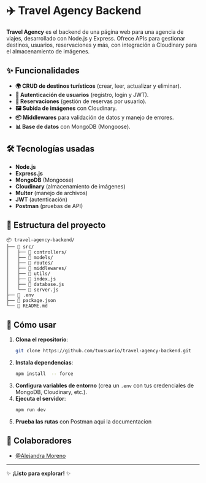 # ✈️ Travel Agency Backend  

**Travel Agency** es el backend de una página web para una agencia de viajes, desarrollado con Node.js y Express. Ofrece APIs para gestionar destinos, usuarios, reservaciones y más, con integración a Cloudinary para el almacenamiento de imágenes.  

## ✨ Funcionalidades  
- **🌍 CRUD de destinos turísticos** (crear, leer, actualizar y eliminar).  
- **👥 Autenticación de usuarios** (registro, login y JWT).  
- **📅 Reservaciones** (gestión de reservas por usuario).  
- **🖼️ Subida de imágenes** con Cloudinary.  
- **📦 Middlewares** para validación de datos y manejo de errores.  
- **📊 Base de datos** con MongoDB (Mongoose).  

## 🛠️ Tecnologías usadas  
- **Node.js**  
- **Express.js**  
- **MongoDB** (Mongoose)  
- **Cloudinary** (almacenamiento de imágenes)  
- **Multer** (manejo de archivos)  
- **JWT** (autenticación)  
- **Postman** (pruebas de API)  

## 📁 Estructura del proyecto  
```  
📦 travel-agency-backend/  
├── 📂 src/  
│   ├── 📂 controllers/  
│   ├── 📂 models/  
│   ├── 📂 routes/  
│   ├── 📂 middlewares/  
│   ├── 📂 utils/  
│   ├── 📄 index.js
│   ├── 📄 database.js
│   └── 📄 server.js
├── 📄 .env  
├── 📄 package.json  
└── 📄 README.md  
```  

## 🚀 Cómo usar  
1. **Clona el repositorio**:  
   ```bash  
   git clone https://github.com/tuusuario/travel-agency-backend.git  
   ```  
2. **Instala dependencias**:  
   ```bash  
   npm install  -- force
   ```  
3. **Configura variables de entorno** (crea un `.env` con tus credenciales de MongoDB, Cloudinary, etc.).  
4. **Ejecuta el servidor**:  
   ```bash  
   npm run dev  
   ```  
5. **Prueba las rutas** con Postman aqui la documentacion  

## 🤝 Colaboradores  
- [@Alejandra Moreno](https://github.com/Aleja82)  

---  
✨ **¡Listo para explorar!** ✨
